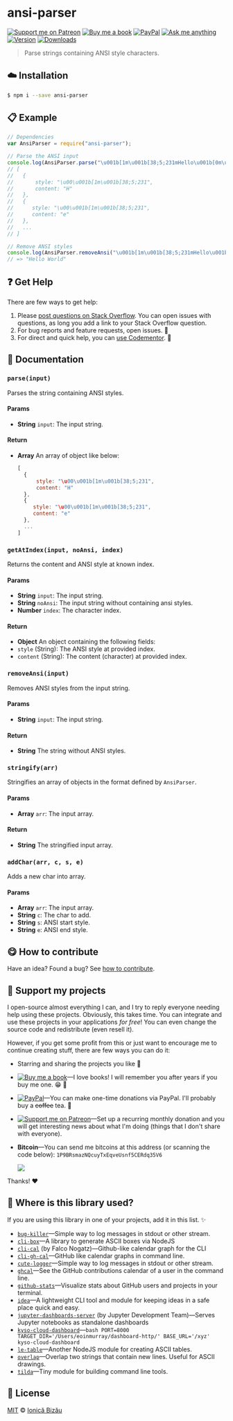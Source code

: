 <!-- Please do not edit this file. Edit the `blah` field in the `package.json` instead. If in doubt, open an issue. -->


# ansi-parser

 [![Support me on Patreon][badge_patreon]][patreon] [![Buy me a book][badge_amazon]][amazon] [![PayPal][badge_paypal_donate]][paypal-donations] [![Ask me anything](https://img.shields.io/badge/ask%20me-anything-1abc9c.svg)](https://github.com/IonicaBizau/ama) [![Version](https://img.shields.io/npm/v/ansi-parser.svg)](https://www.npmjs.com/package/ansi-parser) [![Downloads](https://img.shields.io/npm/dt/ansi-parser.svg)](https://www.npmjs.com/package/ansi-parser)

> Parse strings containing ANSI style characters.

## :cloud: Installation

```sh
$ npm i --save ansi-parser
```


## :clipboard: Example



```js
// Dependencies
var AnsiParser = require("ansi-parser");

// Parse the ANSI input
console.log(AnsiParser.parse("\u001b[1m\u001b[38;5;231mHello\u001b[0m\u001b[22m World"));
// [
//   {
//       style: "\u00\u001b[1m\u001b[38;5;231",
//       content: "H"
//   },
//   {
//      style: "\u00\u001b[1m\u001b[38;5;231",
//      content: "e"
//   },
//   ...
// ]

// Remove ANSI styles
console.log(AnsiParser.removeAnsi("\u001b[1m\u001b[38;5;231mHello\u001b[0m\u001b[22m World"));
// => "Hello World"
```



## :question: Get Help

There are few ways to get help:

 1. Please [post questions on Stack Overflow](https://stackoverflow.com/questions/ask). You can open issues with questions, as long you add a link to your Stack Overflow question.
 2. For bug reports and feature requests, open issues. :bug:
 3. For direct and quick help, you can [use Codementor](https://www.codementor.io/johnnyb). :rocket:


## :memo: Documentation


### `parse(input)`
Parses the string containing ANSI styles.

#### Params

- **String** `input`: The input string.

#### Return
- **Array** An array of object like below:

   ```js
   [
     {
         style: "\u00\u001b[1m\u001b[38;5;231",
         content: "H"
     },
     {
        style: "\u00\u001b[1m\u001b[38;5;231",
        content: "e"
     },
     ...
   ]
   ```

### `getAtIndex(input, noAnsi, index)`
Returns the content and ANSI style at known index.

#### Params

- **String** `input`: The input string.
- **String** `noAnsi`: The input string without containing ansi styles.
- **Number** `index`: The character index.

#### Return
- **Object** An object containing the following fields:
 - `style` (String): The ANSI style at provided index.
 - `content` (String): The content (character) at provided index.

### `removeAnsi(input)`
Removes ANSI styles from the input string.

#### Params

- **String** `input`: The input string.

#### Return
- **String** The string without ANSI styles.

### `stringify(arr)`
Stringifies an array of objects in the format defined by `AnsiParser`.

#### Params

- **Array** `arr`: The input array.

#### Return
- **String** The stringified input array.

### `addChar(arr, c, s, e)`
Adds a new char into array.

#### Params

- **Array** `arr`: The input array.
- **String** `c`: The char to add.
- **String** `s`: ANSI start style.
- **String** `e`: ANSI end style.



## :yum: How to contribute
Have an idea? Found a bug? See [how to contribute][contributing].


## :sparkling_heart: Support my projects

I open-source almost everything I can, and I try to reply everyone needing help using these projects. Obviously,
this takes time. You can integrate and use these projects in your applications *for free*! You can even change the source code and redistribute (even resell it).

However, if you get some profit from this or just want to encourage me to continue creating stuff, there are few ways you can do it:

 - Starring and sharing the projects you like :rocket:
 - [![Buy me a book][badge_amazon]][amazon]—I love books! I will remember you after years if you buy me one. :grin: :book:
 - [![PayPal][badge_paypal]][paypal-donations]—You can make one-time donations via PayPal. I'll probably buy a ~~coffee~~ tea. :tea:
 - [![Support me on Patreon][badge_patreon]][patreon]—Set up a recurring monthly donation and you will get interesting news about what I'm doing (things that I don't share with everyone).
 - **Bitcoin**—You can send me bitcoins at this address (or scanning the code below): `1P9BRsmazNQcuyTxEqveUsnf5CERdq35V6`

    ![](https://i.imgur.com/z6OQI95.png)

Thanks! :heart:


## :dizzy: Where is this library used?
If you are using this library in one of your projects, add it in this list. :sparkles:


 - [`bug-killer`](https://github.com/IonicaBizau/node-bug-killer)—Simple way to log messages in stdout or other stream.
 - [`cli-box`](https://github.com/IonicaBizau/node-cli-box)—A library to generate ASCII boxes via NodeJS
 - [`cli-cal`](https://github.com/fnogatz/cli-cal) (by Falco Nogatz)—Github-like calendar graph for the CLI
 - [`cli-gh-cal`](https://github.com/IonicaBizau/cli-gh-cal)—GitHub like calendar graphs in command line.
 - [`cute-logger`](https://github.com/IonicaBizau/cute-logger)—Simple way to log messages in stdout or other stream.
 - [`ghcal`](https://github.com/IonicaBizau/ghcal)—See the GitHub contributions calendar of a user in the command line.
 - [`github-stats`](https://github.com/IonicaBizau/github-stats)—Visualize stats about GitHub users and projects in your terminal.
 - [`idea`](https://github.com/IonicaBizau/idea)—A lightweight CLI tool and module for keeping ideas in a safe place quick and easy.
 - [`jupyter-dashboards-server`](https://github.com/jupyter-incubator/dashboards_server#readme) (by Jupyter Development Team)—Serves Jupyter notebooks as standalone dashboards
 - [`kyso-cloud-dashboard`](https://npmjs.com/package/kyso-cloud-dashboard)—```bash PORT=8000 TARGET_DIR='/Users/eoinmurray/dashboard-http/' BASE_URL='/xyz' kyso-cloud-dashboard ```
 - [`le-table`](https://github.com/IonicaBizau/le-table)—Another NodeJS module for creating ASCII tables.
 - [`overlap`](https://github.com/IonicaBizau/node-overlap)—Overlap two strings that contain new lines. Useful for ASCII drawings.
 - [`tilda`](https://github.com/IonicaBizau/tilda)—Tiny module for building command line tools.

## :scroll: License

[MIT][license] © [Ionică Bizău][website]

[badge_patreon]: http://ionicabizau.github.io/badges/patreon.svg
[badge_amazon]: http://ionicabizau.github.io/badges/amazon.svg
[badge_paypal]: http://ionicabizau.github.io/badges/paypal.svg
[badge_paypal_donate]: http://ionicabizau.github.io/badges/paypal_donate.svg
[patreon]: https://www.patreon.com/ionicabizau
[amazon]: http://amzn.eu/hRo9sIZ
[paypal-donations]: https://www.paypal.com/cgi-bin/webscr?cmd=_s-xclick&hosted_button_id=RVXDDLKKLQRJW
[donate-now]: http://i.imgur.com/6cMbHOC.png

[license]: http://showalicense.com/?fullname=Ionic%C4%83%20Biz%C4%83u%20%3Cbizauionica%40gmail.com%3E%20(https%3A%2F%2Fionicabizau.net)&year=2014#license-mit
[website]: https://ionicabizau.net
[contributing]: /CONTRIBUTING.md
[docs]: /DOCUMENTATION.md
